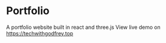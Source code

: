 # Portfolio
A portfolio website built in react and three.js
View live demo on https://techwithgodfrey.top
